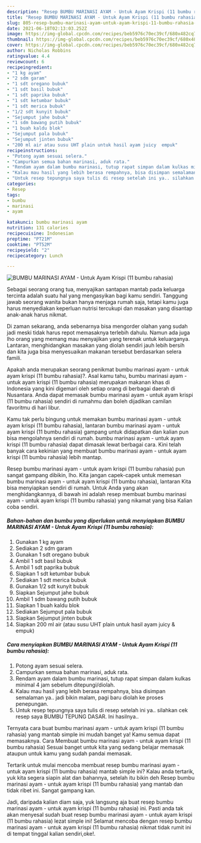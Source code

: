 ```yaml
---
description: "Resep BUMBU MARINASI AYAM - Untuk Ayam Krispi (11 bumbu rahasia) yang enak Untuk Jualan"
title: "Resep BUMBU MARINASI AYAM - Untuk Ayam Krispi (11 bumbu rahasia) yang enak Untuk Jualan"
slug: 805-resep-bumbu-marinasi-ayam-untuk-ayam-krispi-11-bumbu-rahasia-yang-enak-untuk-jualan
date: 2021-06-18T02:13:03.252Z
image: https://img-global.cpcdn.com/recipes/beb5976c70ec39cf/680x482cq70/bumbu-marinasi-ayam-untuk-ayam-krispi-11-bumbu-rahasia-foto-resep-utama.jpg
thumbnail: https://img-global.cpcdn.com/recipes/beb5976c70ec39cf/680x482cq70/bumbu-marinasi-ayam-untuk-ayam-krispi-11-bumbu-rahasia-foto-resep-utama.jpg
cover: https://img-global.cpcdn.com/recipes/beb5976c70ec39cf/680x482cq70/bumbu-marinasi-ayam-untuk-ayam-krispi-11-bumbu-rahasia-foto-resep-utama.jpg
author: Nicholas Robbins
ratingvalue: 4.4
reviewcount: 6
recipeingredient:
- "1 kg ayam"
- "2 sdm garam"
- "1 sdt oregano bubuk"
- "1 sdt basil bubuk"
- "1 sdt paprika bubuk"
- "1 sdt ketumbar bubuk"
- "1 sdt merica bubuk"
- "1/2 sdt kunyit bubuk"
- "Sejumput jahe bubuk"
- "1 sdm bawang putih bubuk"
- "1 buah kaldu blok"
- "Sejumput pala bubuk"
- "Sejumput jinten bubuk"
- "200 ml air atau susu UHT plain untuk hasil ayam juicy  empuk"
recipeinstructions:
- "Potong ayam sesuai selera."
- "Campurkan semua bahan marinasi, aduk rata."
- "Rendam ayam dalam bumbu marinasi, tutup rapat simpan dalam kulkas minimal 4 jam sebelum ditepungi/diolah."
- "Kalau mau hasil yang lebih berasa rempahnya, bisa disimpan semalaman ya.. jadi bikin malam, pagi baru diolah ke proses penepungan."
- "Untuk resep tepungnya saya tulis di resep setelah ini ya.. silahkan cek resep saya BUMBU TEPUNG DASAR. Ini hasilnya.."
categories:
- Resep
tags:
- bumbu
- marinasi
- ayam

katakunci: bumbu marinasi ayam 
nutrition: 131 calories
recipecuisine: Indonesian
preptime: "PT21M"
cooktime: "PT52M"
recipeyield: "2"
recipecategory: Lunch

---
```



![BUMBU MARINASI AYAM - Untuk Ayam Krispi (11 bumbu rahasia)](https://img-global.cpcdn.com/recipes/beb5976c70ec39cf/680x482cq70/bumbu-marinasi-ayam-untuk-ayam-krispi-11-bumbu-rahasia-foto-resep-utama.jpg)

Sebagai seorang orang tua, menyajikan santapan mantab pada keluarga tercinta adalah suatu hal yang mengasyikan bagi kamu sendiri. Tanggung jawab seorang  wanita bukan hanya menjaga rumah saja, tetapi kamu juga harus menyediakan keperluan nutrisi tercukupi dan masakan yang disantap anak-anak harus nikmat.

Di zaman  sekarang, anda sebenarnya bisa mengorder olahan yang sudah jadi meski tidak harus repot memasaknya terlebih dahulu. Namun ada juga lho orang yang memang mau menyajikan yang terenak untuk keluarganya. Lantaran, menghidangkan masakan yang diolah sendiri jauh lebih bersih dan kita juga bisa menyesuaikan makanan tersebut berdasarkan selera famili. 



Apakah anda merupakan seorang penikmat bumbu marinasi ayam - untuk ayam krispi (11 bumbu rahasia)?. Asal kamu tahu, bumbu marinasi ayam - untuk ayam krispi (11 bumbu rahasia) merupakan makanan khas di Indonesia yang kini digemari oleh setiap orang di berbagai daerah di Nusantara. Anda dapat memasak bumbu marinasi ayam - untuk ayam krispi (11 bumbu rahasia) sendiri di rumahmu dan boleh dijadikan camilan favoritmu di hari libur.

Kamu tak perlu bingung untuk memakan bumbu marinasi ayam - untuk ayam krispi (11 bumbu rahasia), lantaran bumbu marinasi ayam - untuk ayam krispi (11 bumbu rahasia) gampang untuk didapatkan dan kalian pun bisa mengolahnya sendiri di rumah. bumbu marinasi ayam - untuk ayam krispi (11 bumbu rahasia) dapat dimasak lewat berbagai cara. Kini telah banyak cara kekinian yang membuat bumbu marinasi ayam - untuk ayam krispi (11 bumbu rahasia) lebih mantap.

Resep bumbu marinasi ayam - untuk ayam krispi (11 bumbu rahasia) pun sangat gampang dibikin, lho. Kita jangan capek-capek untuk memesan bumbu marinasi ayam - untuk ayam krispi (11 bumbu rahasia), lantaran Kita bisa menyiapkan sendiri di rumah. Untuk Anda yang akan menghidangkannya, di bawah ini adalah resep membuat bumbu marinasi ayam - untuk ayam krispi (11 bumbu rahasia) yang nikamat yang bisa Kalian coba sendiri.

<!--inarticleads1-->

##### Bahan-bahan dan bumbu yang diperlukan untuk menyiapkan BUMBU MARINASI AYAM - Untuk Ayam Krispi (11 bumbu rahasia):

1. Gunakan 1 kg ayam
1. Sediakan 2 sdm garam
1. Gunakan 1 sdt oregano bubuk
1. Ambil 1 sdt basil bubuk
1. Ambil 1 sdt paprika bubuk
1. Siapkan 1 sdt ketumbar bubuk
1. Sediakan 1 sdt merica bubuk
1. Gunakan 1/2 sdt kunyit bubuk
1. Siapkan Sejumput jahe bubuk
1. Ambil 1 sdm bawang putih bubuk
1. Siapkan 1 buah kaldu blok
1. Sediakan Sejumput pala bubuk
1. Siapkan Sejumput jinten bubuk
1. Siapkan 200 ml air (atau susu UHT plain untuk hasil ayam juicy &amp; empuk)




<!--inarticleads2-->

##### Cara menyiapkan BUMBU MARINASI AYAM - Untuk Ayam Krispi (11 bumbu rahasia):

1. Potong ayam sesuai selera.
1. Campurkan semua bahan marinasi, aduk rata.
1. Rendam ayam dalam bumbu marinasi, tutup rapat simpan dalam kulkas minimal 4 jam sebelum ditepungi/diolah.
1. Kalau mau hasil yang lebih berasa rempahnya, bisa disimpan semalaman ya.. jadi bikin malam, pagi baru diolah ke proses penepungan.
1. Untuk resep tepungnya saya tulis di resep setelah ini ya.. silahkan cek resep saya BUMBU TEPUNG DASAR. Ini hasilnya..




Ternyata cara buat bumbu marinasi ayam - untuk ayam krispi (11 bumbu rahasia) yang mantab simple ini mudah banget ya! Kamu semua dapat memasaknya. Cara Membuat bumbu marinasi ayam - untuk ayam krispi (11 bumbu rahasia) Sesuai banget untuk kita yang sedang belajar memasak ataupun untuk kamu yang sudah pandai memasak.

Tertarik untuk mulai mencoba membuat resep bumbu marinasi ayam - untuk ayam krispi (11 bumbu rahasia) mantab simple ini? Kalau anda tertarik, yuk kita segera siapin alat dan bahannya, setelah itu bikin deh Resep bumbu marinasi ayam - untuk ayam krispi (11 bumbu rahasia) yang mantab dan tidak ribet ini. Sangat gampang kan. 

Jadi, daripada kalian diam saja, yuk langsung aja buat resep bumbu marinasi ayam - untuk ayam krispi (11 bumbu rahasia) ini. Pasti anda tak akan menyesal sudah buat resep bumbu marinasi ayam - untuk ayam krispi (11 bumbu rahasia) lezat simple ini! Selamat mencoba dengan resep bumbu marinasi ayam - untuk ayam krispi (11 bumbu rahasia) nikmat tidak rumit ini di tempat tinggal kalian sendiri,oke!.

